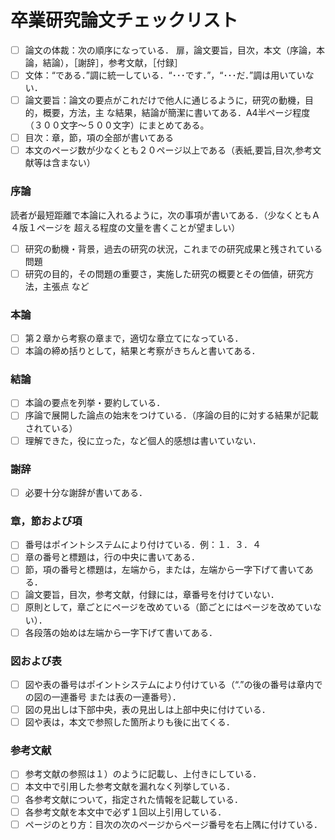 # 卒業研究論文チェックリスト
- [ ] 論文の体裁：次の順序になっている． 
    扉，論文要旨，目次，本文（序論，本論，結論），［謝辞］，参考文献，［付録］ 
- [ ] 文体：“である．”調に統一している．“･･･です．”，“･･･だ．”調は用いていない． 
- [ ] 論文要旨：論文の要点がこれだけで他人に通じるように，研究の動機，目的，概要，方法，主
な結果，結論が簡潔に書いてある．A4半ページ程度（３００文字～５００文字）にまとめてある。 
- [ ] 目次：章，節，項の全部が書いてある 
- [ ] 本文のページ数が少なくとも２０ページ以上である（表紙,要旨,目次,参考文献等は含まない） 
 
### 序論 
読者が最短距離で本論に入れるように，次の事項が書いてある．（少なくともＡ４版１ページを
超える程度の文量を書くことが望ましい） 
- [ ] 研究の動機・背景，過去の研究の状況，これまでの研究成果と残されている問題 
- [ ] 研究の目的，その問題の重要さ，実施した研究の概要とその価値，研究方法，主張点 など 
 
### 本論 
- [ ] 第２章から考察の章まで，適切な章立てになっている． 
- [ ] 本論の締め括りとして，結果と考察がきちんと書いてある． 
 
### 結論 
- [ ] 本論の要点を列挙・要約している． 
- [ ] 序論で展開した論点の始末をつけている．（序論の目的に対する結果が記載されている） 
- [ ] 理解できた，役に立った，など個人的感想は書いていない． 
 
### 謝辞 
- [ ] 必要十分な謝辞が書いてある． 
 
### 章，節および項
- [ ] 番号はポイントシステムにより付けている．例：１．３．４ 
- [ ] 章の番号と標題は，行の中央に書いてある． 
- [ ] 節，項の番号と標題は，左端から，または，左端から一字下げて書いてある． 
- [ ] 論文要旨，目次，参考文献，付録には，章番号を付けていない． 
- [ ] 原則として，章ごとにページを改めている（節ごとにはページを改めていない）． 
- [ ] 各段落の始めは左端から一字下げて書いてある． 
 
### 図および表
- [ ] 図や表の番号はポイントシステムにより付けている（“.”の後の番号は章内での図の一連番号
または表の一連番号）． 
- [ ] 図の見出しは下部中央，表の見出しは上部中央に付けている． 
- [ ] 図や表は，本文で参照した箇所よりも後に出てくる． 
 
### 参考文献
- [ ] 参考文献の参照は１）のように記載し、上付きにしている． 
- [ ] 本文中で引用した参考文献を漏れなく列挙している． 
- [ ] 各参考文献について，指定された情報を記載している． 
- [ ] 各参考文献を本文中で必ず１回以上引用している． 
- [ ] ページのとり方：目次の次のページからページ番号を右上隅に付けている． 